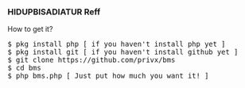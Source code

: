 <h3>HIDUPBISADIATUR Reff</h3>
<p>How to get it?</p>
<pre>
$ pkg install php [ if you haven't install php yet ]
$ pkg install git [ if you haven't install github yet ]
$ git clone https://github.com/privx/bms
$ cd bms
$ php bms.php [ Just put how much you want it! ]
</pre>

